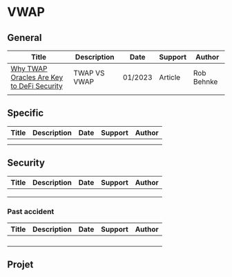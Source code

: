 # VWAP

## General

| Title                                                        | Description  | Date    | Support | Author     |
| ------------------------------------------------------------ | ------------ | ------- | ------- | ---------- |
| [Why TWAP Oracles Are Key to DeFi Security](https://www.halborn.com/blog/post/why-twap-oracles-are-key-to-defi-security) | TWAP VS VWAP | 01/2023 | Article | Rob Behnke |
|                                                              |              |         |         |            |



## Specific

| Title | Description | Date | Support | Author |
| ----- | ----------- | ---- | ------- | ------ |
|       |             |      |         |        |
|       |             |      |         |        |

## Security

| Title | Description | Date | Support | Author |
| ----- | ----------- | ---- | ------- | ------ |
|       |             |      |         |        |
|       |             |      |         |        |
|       |             |      |         |        |

### Past accident

| Title | Description | Date | Support | Author |
| ----- | ----------- | ---- | ------- | ------ |
|       |             |      |         |        |
|       |             |      |         |        |
|       |             |      |         |        |
|       |             |      |         |        |


## Projet